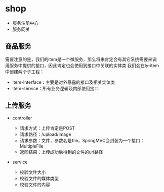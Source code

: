 # shop
 
 - 服务注册中心
 - 服务网关
 
 ## 商品服务
 
 需要注意的是，我们的item是一个微服务，那么将来肯定会有其它系统需要来调用服务中提供的接口，因此肯定也会使用到接口中关联的实体类
 我们会在ly-item中创建两个子工程：
 
 - item-interface：主要是对外暴露的接口及相关实体类
 - item-service：所有业务逻辑及内部使用接口
 
 ## 上传服务
 
- controller
     - 请求方式：上传肯定是POST
     - 请求路径：/upload/image
     - 请求参数：文件，参数名是file，SpringMVC会封装为一个接口：MultipleFile
     - 返回结果：上传成功后得到的文件的url路径

- service
    - 校验文件大小
    - 校验文件的媒体类型
    - 校验文件的内容
